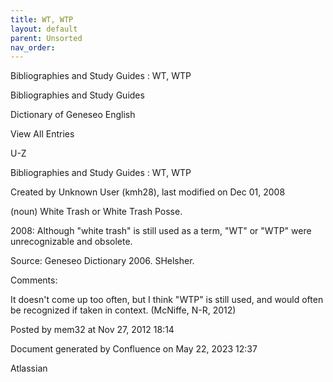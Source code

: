 ```yaml
---
title: WT, WTP
layout: default
parent: Unsorted
nav_order:
---
```


Bibliographies and Study Guides : WT, WTP

Bibliographies and Study Guides

Dictionary of Geneseo English

View All Entries

U-Z

Bibliographies and Study Guides : WT, WTP

Created by  Unknown User (kmh28), last modified on Dec 01, 2008

(noun) White Trash or White Trash Posse.

2008: Although &quot;white trash&quot; is still used as a term, &quot;WT&quot; or &quot;WTP&quot; were unrecognizable and obsolete.

Source: Geneseo Dictionary 2006. SHelsher. 

Comments:

It doesn't come up too often, but I think &quot;WTP&quot; is still used, and would often be recognized if taken in context. (McNiffe, N-R, 2012)

Posted by mem32 at Nov 27, 2012 18:14

Document generated by Confluence on May 22, 2023 12:37

Atlassian
